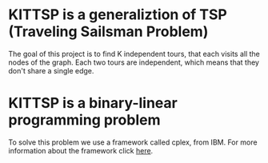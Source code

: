 # KITTSP is a generaliztion of TSP (Traveling Sailsman Problem)
The goal of this project is to find K independent tours, that each visits all the nodes of the graph.
Each two tours are independent, which means that they don't share a single edge.

# KITTSP is a binary-linear programming problem
To solve this problem we use a framework called cplex, from IBM.
For more information about the framework click [here](https://www.ibm.com/products/ilog-cplex-optimization-studio/cplex-optimizer).


